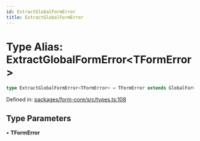 ```yaml
---
id: ExtractGlobalFormError
title: ExtractGlobalFormError
---
```


<!-- DO NOT EDIT: this page is autogenerated from the type comments -->

# Type Alias: ExtractGlobalFormError\<TFormError\>

```ts
type ExtractGlobalFormError<TFormError> = TFormError extends GlobalFormValidationError<any> ? TFormError["form"] : TFormError;
```

Defined in: [packages/form-core/src/types.ts:108](https://github.com/TanStack/form/blob/main/packages/form-core/src/types.ts#L108)

## Type Parameters

• **TFormError**

